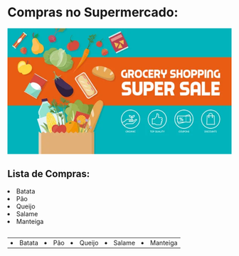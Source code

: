 
<h1> Compras no Supermercado: </h1>
<p align="center"> <img src="/assets/banner.jpg" alt="lista_sup" /> </p>

## Lista de Compras:
<p>
<table>

<li> Batata</li><li> Pão</li><li> Queijo</li><li> Salame</li><li> Manteiga</li>
</table>
</p>

<p>
<table>

<tr>
<td><li> Batata</li></td>
<td><li> Pão</li></td>
<td><li> Queijo</li></td>
<td><li> Salame</li></td>
<td><li> Manteiga</li></td>
</tr>
</table>
</p>
